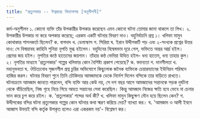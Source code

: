 ```yaml
---
title: "প্রত্যুপকার -- ঈশ্বরচন্দ্র বিদ্যাসাগর [অনুশীলনী]"
---
```


কর্ম-অনুশীলন
১. কোনো ব্যক্তি তাঁর উপকারীর উপকার করেছেন এমন কোনো ঘটনা তোমার জানা থাকলে তা লিখ।
২. উপকারীর উপকার না করে অপকার করেছে; এরকম একটি ঘটনার বিবরণ দাও।
বহুনির্বাচনি প্রশ্ন
১। খলিফা মামুন কোথাকার শাসনকর্তা ছিলেন?
ক. বাগদাদ
খ. ডেমাস্কাস
গ. সিরিয়া
ঘ. ইরান
উদ্দীপকটি পড় এবং ২-সংখ্যক প্রশ্নের উত্তর দাও:
সে বিস্ময়াবহ কাহিনি শুনিয়া নৃপতি মুগ্ধ হইলেন। বহুদিনের বিদ্বেষভাব দূরে গেল, ভক্তিতে অন্তর আর্দ্র হইল। প্রেমের জয় হইল। নৃপতির কণ্ঠে হাতেমের জয়গান। তাঁহার কণ্ঠ ভেদিয়া উত্থিত হইল- ধন্য হাতেম, ধন্য তাহার কুল।
২। নৃপতির মাধ্যমে 'প্রত্যুপকার' গল্পের খলিফার কোন বৈশিষ্ট্য প্রকাশ পেয়েছে?
ক. বদান্যতা
গ. দানশীলতা
খ. মহানুভবতা
ঘ. ঔচিত্যবোধ
সৃজনশীল প্রশ্ন
চুরির অভিযোগে কিছুলোক জনৈক ব্যক্তিকে চেয়ারম্যানের ইউনিয়ন পরিষদে হাজির করল। ঘটনার বিবরণ শুনে তিনি চৌকিদার আমজাদকে ডেকে নির্দেশ দিলেন বন্দিকে তার বাড়িতে রাখতে। ঘটনাক্রমে আমজাদ জানতে পারলেন, বন্দি ব্যক্তি আর কেউ নয়, সে দশ বছর আগে আমজাদের সন্তানকে সড়ক দুর্ঘটনা থেকে বাঁচিয়েছিল, নিজ গৃহে নিয়ে গিয়ে আহত সন্তানের সেবা করেছিল। কিন্তু আমজাদ নিজের ক্ষতি হবে ভেবে না চেনার ভান করে চুপ করে রইল।
ক. 'প্রত্যুপকার' শব্দের অর্থ কী?
খ. খলিফা মামুন কিছুক্ষণ মৌন হয়ে ছিলেন কেন?
গ. উদ্দীপকের বন্দির ঘটনা প্রত্যুপকার গল্পের কোন ঘটনার কথা স্মরণ করিয়ে দেয়? ব্যাখ্যা কর।
ঘ. 'আমজাদ ও আলী ইবনে আব্বাস উভয়ই বন্দি কর্তৃক উপকৃত হলেও এরা একরকম নয়'- বিশ্লেষণ কর।
